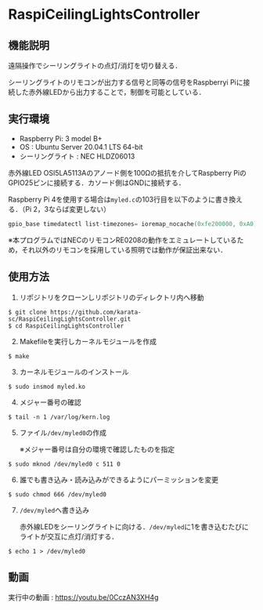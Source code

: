 # RaspiCeilingLightsController

機能説明
---
遠隔操作でシーリングライトの点灯/消灯を切り替える．

シーリングライトのリモコンが出力する信号と同等の信号をRaspberryi Piに接続した赤外線LEDから出力することで，制御を可能としている．

実行環境
---
* Raspberry Pi: 3 model B+
* OS : Ubuntu Server 20.04.1 LTS 64-bit
* シーリングライト : NEC HLDZ06013

赤外線LED OSI5LA5113Aのアノード側を100Ωの抵抗を介してRaspberry PiのGPIO25ピンに接続する．カソード側はGNDに接続する．

Raspberry Pi 4を使用する場合は`myled.c`の103行目を以下のように書き換える．（Pi 2，3ならば変更しない）
<!--GPIOの最初のアドレスを変更すること．-->

```c:myled.c
gpio_base timedatectl list-timezones= ioremap_nocache(0xfe200000, 0xA0); //original:0x3f200000
```
※本プログラムではNECのリモコンRE0208の動作をエミュレートしているため，それ以外のリモコンを採用している照明では動作が保証出来ない．

使用方法
---
1. リポジトリをクローンしリポジトリのディレクトリ内へ移動
```
$ git clone https://github.com/karata-sc/RaspiCeilingLightsController.git
$ cd RaspiCeilingLightsController
```

2. Makefileを実行しカーネルモジュールを作成


```
$ make
```
3. カーネルモジュールのインストール

```
$ sudo insmod myled.ko
```

4. メジャー番号の確認

```
$ tail -n 1 /var/log/kern.log
```
<!--Nov 30 14:07:21 ubuntu kernel: [19904.146763] /home/ubuntu/RaspiCeilingLightsController/myled.c is loaded. major:511-->
5. ファイル`/dev/myled0`の作成

    ※メジャー番号は自分の環境で確認したものを指定
```
$ sudo mknod /dev/myled0 c 511 0
```

6. 誰でも書き込み・読み込みができるようにパーミッションを変更

```
$ sudo chmod 666 /dev/myled0
```

7. `/dev/myled`へ書き込み
    
    赤外線LEDをシーリングライトに向ける．`/dev/myled`に1を書き込むたびにライトが交互に点灯/消灯する．

```
$ echo 1 > /dev/myled0
```

<!--天井のライトを赤外線LEDのパルス出力によるデータ送信で点灯/消灯させている．-->

動画
---
実行中の動画 : https://youtu.be/0CczAN3XH4g